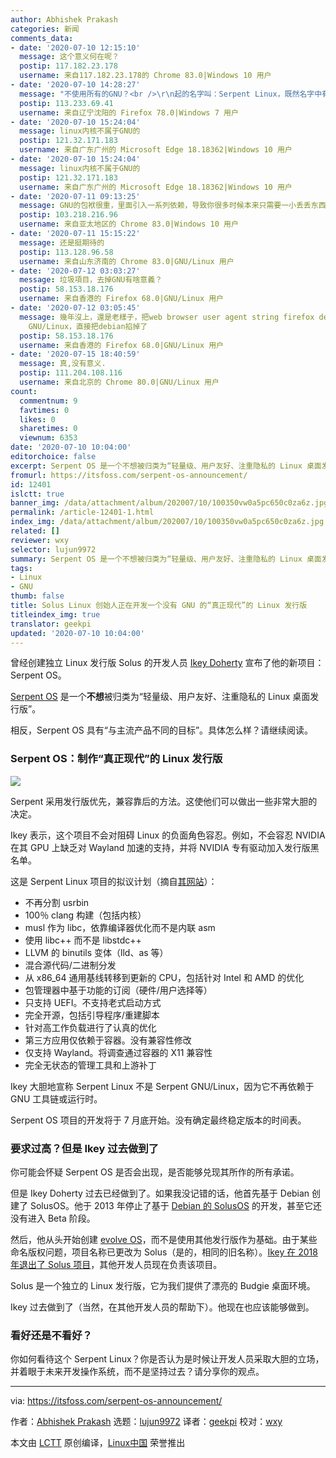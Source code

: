 ```yaml
---
author: Abhishek Prakash
categories: 新闻
comments_data:
- date: '2020-07-10 12:15:10'
  message: 这个意义何在呢？
  postip: 117.182.23.178
  username: 来自117.182.23.178的 Chrome 83.0|Windows 10 用户
- date: '2020-07-10 14:28:27'
  message: "不使用所有的GNU？<br />\r\n起的名字叫：Serpent Linux，既然名字中有linux，就表示使用的是linux内核。可linux内核也属于GNU吧，感觉挺矛盾的"
  postip: 113.233.69.41
  username: 来自辽宁沈阳的 Firefox 78.0|Windows 7 用户
- date: '2020-07-10 15:24:04'
  message: linux内核不属于GNU的
  postip: 121.32.171.183
  username: 来自广东广州的 Microsoft Edge 18.18362|Windows 10 用户
- date: '2020-07-10 15:24:04'
  message: linux内核不属于GNU的
  postip: 121.32.171.183
  username: 来自广东广州的 Microsoft Edge 18.18362|Windows 10 用户
- date: '2020-07-11 09:13:25'
  message: GNU的包袱很重，里面引入一系列依赖，导致你很多时候本来只需要一小丢丢东西，结果扔给你一坨。
  postip: 103.218.216.96
  username: 来自亚太地区的 Chrome 83.0|Windows 10 用户
- date: '2020-07-11 15:15:22'
  message: 还是挺期待的
  postip: 113.128.96.58
  username: 来自山东济南的 Chrome 83.0|GNU/Linux 用户
- date: '2020-07-12 03:03:27'
  message: 垃圾項目，去掉GNU有啥意義？
  postip: 58.153.18.176
  username: 来自香港的 Firefox 68.0|GNU/Linux 用户
- date: '2020-07-12 03:05:45'
  message: 幾年沒上，還是老樣子，把web browser user agent string firefox debian GNU/Linux解讀為firefox
    GNU/Linux，直接把debian掐掉了
  postip: 58.153.18.176
  username: 来自香港的 Firefox 68.0|GNU/Linux 用户
- date: '2020-07-15 18:40:59'
  message: 真,没有意义.
  postip: 111.204.108.116
  username: 来自北京的 Chrome 80.0|GNU/Linux 用户
count:
  commentnum: 9
  favtimes: 0
  likes: 0
  sharetimes: 0
  viewnum: 6353
date: '2020-07-10 10:04:00'
editorchoice: false
excerpt: Serpent OS 是一个不想被归类为“轻量级、用户友好、注重隐私的 Linux 桌面发行版”。
fromurl: https://itsfoss.com/serpent-os-announcement/
id: 12401
islctt: true
banner_img: /data/attachment/album/202007/10/100350vw0a5pc650c0za6z.jpg
permalink: /article-12401-1.html
index_img: /data/attachment/album/202007/10/100350vw0a5pc650c0za6z.jpg.thumb.jpg
related: []
reviewer: wxy
selector: lujun9972
summary: Serpent OS 是一个不想被归类为“轻量级、用户友好、注重隐私的 Linux 桌面发行版”。
tags:
- Linux
- GNU
thumb: false
title: Solus Linux 创始人正在开发一个没有 GNU 的“真正现代”的 Linux 发行版
titleindex_img: true
translator: geekpi
updated: '2020-07-10 10:04:00'
---
```


曾经创建独立 Linux 发行版 Solus 的开发人员 [Ikey Doherty](https://itsfoss.com/ikey-doherty-serpent-interview/) 宣布了他的新项目：Serpent OS。


[Serpent OS](https://www.serpentos.com/) 是一个**不想**被归类为“轻量级、用户友好、注重隐私的 Linux 桌面发行版”。


相反，Serpent OS 具有“与主流产品不同的目标”。具体怎么样？请继续阅读。


### Serpent OS：制作“真正现代”的 Linux 发行版


![](/data/attachment/album/202007/10/100350vw0a5pc650c0za6z.jpg)


Serpent 采用发行版优先，兼容靠后的方法。这使他们可以做出一些非常大胆的决定。


Ikey 表示，这个项目不会对阻碍 Linux 的负面角色容忍。例如，不会容忍 NVIDIA 在其 GPU 上缺乏对 Wayland 加速的支持，并将 NVIDIA 专有驱动加入发行版黑名单。


这是 Serpent Linux 项目的拟议计划（摘自[其网站](https://www.serpentos.com/about/)）：


* 不再分割 usrbin
* 100％ clang 构建（包括内核）
* musl 作为 libc，依靠编译器优化而不是内联 asm
* 使用 libc++ 而不是 libstdc++
* LLVM 的 binutils 变体（lld、as 等）
* 混合源代码/二进制分发
* 从 x86\_64 通用基线转移到更新的 CPU，包括针对 Intel 和 AMD 的优化
* 包管理器中基于功能的订阅（硬件/用户选择等）
* 只支持 UEFI。不支持老式启动方式
* 完全开源，包括引导程序/重建脚本
* 针对高工作负载进行了认真的优化
* 第三方应用仅依赖于容器。没有兼容性修改
* 仅支持 Wayland。将调查通过容器的 X11 兼容性
* 完全无状态的管理工具和上游补丁


Ikey 大胆地宣称 Serpent Linux 不是 Serpent GNU/Linux，因为它不再依赖于 GNU 工具链或运行时。


Serpent OS 项目的开发将于 7 月底开始。没有确定最终稳定版本的时间表。


### 要求过高？但是 Ikey 过去做到了


你可能会怀疑 Serpent OS 是否会出现，是否能够兑现其所作的所有承诺。


但是 Ikey Doherty 过去已经做到了。如果我没记错的话，他首先基于 Debian 创建了 SolusOS。他于 2013 年停止了基于 [Debian 的 SolusOS](https://distrowatch.com/table.php?distribution=solusos) 的开发，甚至它还没有进入 Beta 阶段。


然后，他从头开始创建 [evolve OS](https://itsfoss.com/beta-evolve-os-released/)，而不是使用其他发行版作为基础。由于某些命名版权问题，项目名称已更改为 Solus（是的，相同的旧名称）。[Ikey 在 2018 年退出了 Solus 项目](https://itsfoss.com/ikey-leaves-solus/)，其他开发人员现在负责该项目。


Solus 是一个独立的 Linux 发行版，它为我们提供了漂亮的 Budgie 桌面环境。


Ikey 过去做到了（当然，在其他开发人员的帮助下）。他现在也应该能够做到。


### 看好还是不看好？


你如何看待这个 Serpent Linux？你是否认为是时候让开发人员采取大胆的立场，并着眼于未来开发操作系统，而不是坚持过去？请分享你的观点。




---


via: <https://itsfoss.com/serpent-os-announcement/>


作者：[Abhishek Prakash](https://itsfoss.com/author/abhishek/) 选题：[lujun9972](https://github.com/lujun9972) 译者：[geekpi](https://github.com/geekpi) 校对：[wxy](https://github.com/wxy)


本文由 [LCTT](https://github.com/LCTT/TranslateProject) 原创编译，[Linux中国](https://linux.cn/) 荣誉推出